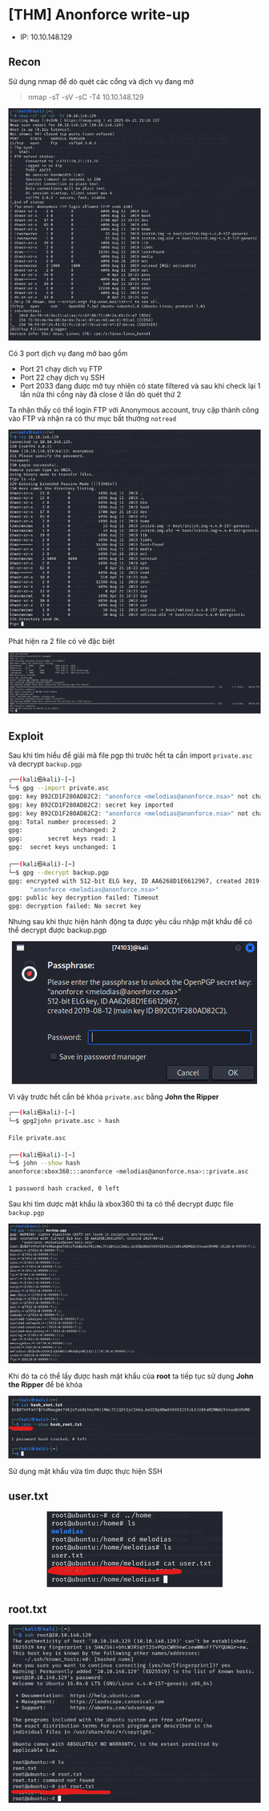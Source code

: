 # [THM] Anonforce write-up

- IP: 10.10.148.129

## Recon

Sử dụng nmap để dò quét các cổng và dịch vụ đang mở
> nmap -sT -sV -sC -T4 10.10.148.129

<p align="center">
  <img src="./img/nmap-scan.png" alt="Scan nmap">
</p>

Có 3 port dịch vụ đang mở bao gồm
- Port 21 chạy dịch vụ FTP
- Port 22 chạy dịch vụ SSH
- Port 2033 đang được mở tuy nhiên có state filtered và sau khi check lại 1 lần nữa thì cổng này đã close ở lần dò quét thứ 2 

Ta nhận thấy có thể login FTP với Anonymous account, truy cập thành công vào FTP và nhận ra có thư mục bất thường `notread`

<p align="center">
  <img src="./img/./ftp-access.png" alt="FTP access">
</p>

Phát hiện ra 2 file có vẻ đặc biệt

<p align="center">
  <img src="./img/notread.png" alt="Not read">
</p>

## Exploit

Sau khi tìm hiểu để giải mã file pgp thì trước hết ta cần import `private.asc` và decrypt `backup.pgp`
```sh
┌──(kali㉿kali)-[~]
└─$ gpg --import private.asc 
gpg: key B92CD1F280AD82C2: "anonforce <melodias@anonforce.nsa>" not changed
gpg: key B92CD1F280AD82C2: secret key imported
gpg: key B92CD1F280AD82C2: "anonforce <melodias@anonforce.nsa>" not changed
gpg: Total number processed: 2
gpg:              unchanged: 2
gpg:       secret keys read: 1
gpg:  secret keys unchanged: 1
                                                                                                                                                                                                                  
┌──(kali㉿kali)-[~]
└─$ gpg --decrypt backup.pgp
gpg: encrypted with 512-bit ELG key, ID AA6268D1E6612967, created 2019-08-12
      "anonforce <melodias@anonforce.nsa>"
gpg: public key decryption failed: Timeout
gpg: decryption failed: No secret key
```
Nhưng sau khi thực hiện hành động ta được yêu cầu nhập mật khẩu để có thể decrypt được backup.pgp

<p align="center">
  <img src="./img/password-require.png" alt="Password require">
</p>

Vì vậy trước hết cần bẻ khóa `private.asc` bằng **John the Ripper** 
```sh
┌──(kali㉿kali)-[~]
└─$ gpg2john private.asc > hash

File private.asc
                                                                                                                                                                                                                  
┌──(kali㉿kali)-[~]
└─$ john --show hash           
anonforce:xbox360:::anonforce <melodias@anonforce.nsa>::private.asc

1 password hash cracked, 0 left
```

Sau khi tìm dược mật khẩu là xbox360 thì ta có thể decrypt được file `backup.pgp`

<p align="center">
  <img src="./img/backup-content.png" alt="Backup content">
</p>

Khi đó ta có thể lấy được hash mật khẩu của **root** ta tiếp tục sử dụng **John the Ripper** để bẻ khóa

<p align="center">
  <img src="./img/root-pass.png" alt="Root password">
</p>

Sử dụng mật khẩu vừa tìm được thực hiện SSH

## user.txt
<p align="center">
  <img src="./img/user-flag.png" alt="User flag">
</p>

## root.txt
<p align="center">
  <img src="./img/root-flag.png" alt="Root flag">
</p>
